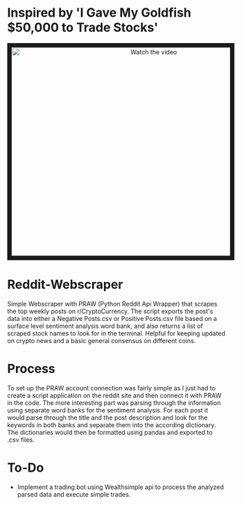 # Inspired by 'I Gave My Goldfish $50,000 to Trade Stocks'
<p align="center">
  <a href="https://www.youtube.com/watch?v=USKD3vPD6ZA" target="_blank">
   <img src="https://img.youtube.com/vi/USKD3vPD6ZA/0.jpg" alt="Watch the video" width="640" height="480" border="10" />
  </a>
</p>


# Reddit-Webscraper

Simple Webscraper with PRAW (Python Reddit Api Wrapper) that scrapes the top weekly posts on r/CryptoCurrency. The script exports the post's data into either a Negative Posts.csv or Positive Posts.csv file based on a surface level sentiment analysis word bank, and also returns a list of scraped stock names to look for in the terminal. Helpful for keeping updated on crypto news and a basic general consensus on different coins.

# Process

To set up the PRAW account connection was fairly simple as I just had to create a script application on the reddit site and then connect it with PRAW in the code. The more interesting part was parsing through the information using separate word banks for the sentiment analysis. For each post it would parse through the title and the post description and look for the keywords in both banks and separate them into the according dictionary. The dictionaries would then be formatted using pandas and exported to .csv files.

# To-Do
- Implement a trading bot using Wealthsimple api to process the analyzed parsed data and execute simple trades.
